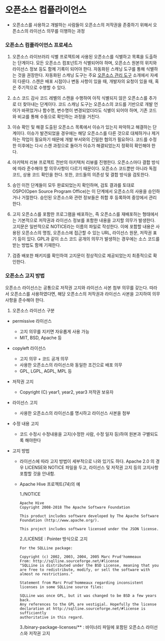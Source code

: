 # 오픈소스 컴플라이언스
- 오픈소스를 사용하고 개발하는 사람들이 오픈소스의 저작권을 존중하기 위해서 오픈소스의 라이선스 의무를 이행하는 과정


### 오픈소스 컴플라이언스 프로세스

1. 오픈소스 라이브러리 식별
프로젝트에 사용된 오픈소스를 식별하고 목록을 도출하는 단계이다. 모든 오픈소스 컴포넌트가 식별되어야 하며, 
오픈소스 원본의 위치와 라이선스 정보 등도 함께 기록이 되어야 한다. 자동화된 스캐닝 도구를 통해 식별하는 것을 권장한다. 
자동화된 스캐닝 도구는 주요 [오픈소스 관리 도구](https://github.com/NIPA-OpenUP/oss-governance-guide/blob/main/oss-governance-guide.md#%EC%A3%BC%EC%9A%94-%EC%98%A4%ED%94%88%EC%86%8C%EC%8A%A4-%EA%B4%80%EB%A6%AC-%EB%8F%84%EA%B5%AC-%EC%86%8C%EA%B0%9C) 소개에서 자세히 다룬다. 스캔은 배포 시점이나 변동 사항이 있을 때, 개발자의 요청이 있을 때, 혹은 주기적으로 수행할 수 있다.

2. 소스 코드 감사
코드 레벨의 스캔을 수행하여 아직 식별되지 않은 오픈소스를 추가로 더 찾아내는 단계이다. 코드 스캐닝 도구는 오픈소스의 코드를 기반으로 개발 언어가 바뀌었거나 함수명, 변수명이 변경되었더라도 식별이 되어야 하며, 기존 코드와 비교를 통해 수동으로 확인하는 과정을 거친다.

3. 이슈 확인 및 해결
도출된 오픈소스 목록에서 이슈가 있는지 파악하고 해결하는 단계이다. 이슈가 발견되었을 경우에는 해당 오픈소스를 다른 것으로 대체하거나 제거하는 작업이 필요하기 때문에 개발 부서와의 긴밀한 협의가 필요하다. 코드를 수정한 이후에는 다시 스캔 과정으로 돌아가 이슈가 해결되었는지 정확히 확인해야 한다.

4. 아키텍처 리뷰
프로젝트 전반의 아키텍처 리뷰를 진행한다. 오픈소스마다 결합 방식에 따라 준수해야 할 의무사항이 다르기 때문이다. 오픈소스 코드뿐만 아니라 독점 코드, 상용 코드 확인을 한다. 또한, 코드들의 의존성 및 결합 방식을 검토한다.

5. 승인
이전 단계들이 모두 완료되었는지 확인하며, 검토 결과를 토대로 OSPO(Open Source Program Office)는 이 단계에서 오픈소스의 사용을 승인하거나 거절한다. 승인된 오픈소스와 관련 정보들은 취합 후 등록하여 중앙에서 관리한다.

6. 고지
오픈소스를 포함한 프로그램을 배포하는, 즉 오픈소스를 재배포하는 형태에서는 기본적으로 저작권과 라이선스 정보를 포함한 내용을 고지할 의무가 발생한다. 고지문은 일반적으로 NOTICE라는 이름의 파일로 작성한다. 이에 포함할 내용은 사용된 오픈소스의 명칭, 오픈소스에 접근할 수 있는 URL, 라이선스 원문, 저작권 표기 등이 있다. GPL과 같이 소스 코드 공개의 의무가 발생하는 경우에는 소스 코드를 받는 방법도 함께 기재한다.

7. 검증
배포한 패키지를 확인하여 고지문이 정상적으로 제공되었는지 최종적으로 확인한다.

### 오픈소스 고지 방법
오픈소스 라이선스는 공통으로 저작권 고지와 라이선스 사본 첨부 의무를 갖는다. 따라서 오픈소스를 사용하였다면, 해당 오픈소스의 저작권과 라이선스 사본을 고지하여 의무사항을 준수해야 한다.

1. 오픈소스 라이선스 구분
- permissive 라이선스
  - 고지 의무를 지키면 자유롭게 사용 가능
  - MIT, BSD, Apache 등
- copyleft 라이선스
  - 고지 의무 + 코드 공개 의무
  - 사용한 오픈소스의 라이선스와 동일한 조건으로 배포 의무
  - GPL, LGPL, AGPL, MPL 등

- 저작권 고지
  - Copyright (C) year1, year2, year3 저작권 보유자

- 라이선스 고지
  - 사용한 오픈소스의 라이선스를 명시하고 라이선스 사본을 첨부

- 수정 내용 고지
  - 코드 수정시 수정내용을 고지(수정한 사람, 수정 일자 등)하여 원본과 구별되도록 해야한다

- 고지 방법
  - 라이선스에 따라 고지 방법이 세부적으로 나와 있기도 하다. Apache 2.0 의 경우 LICENSE와 NOTICE 파일을 두고, 라이선스 및 저작권 고지 등의 고지사항 포함할 것을 안내함.
  - Apache Hive 프로젝트(74)의 예
  
    1./NOTICE
    ```
    Apache Hive
    Copyright 2008-2018 The Apache Software Foundation

    This product includes software developed by The Apache Software
    Foundation (http://www.apache.org/).

    This project includes software licensed under the JSON license.
    ```
    2./LICENSE : Pointer 방식으로 고지
    ```
    For the SQLLine package:

    Copyright (c) 2002, 2003, 2004, 2005 Marc Prud'hommeaux
    From: http://sqlline.sourceforge.net/#license
    "SQLLine is distributed under the BSD License, meaning that you are free to redistribute, modify, or sell the software with almost no restrictions."

    Statement from Marc Prud'hommeaux regarding inconsistent licenses in some SQLLine source files:

    SQLLine was once GPL, but it was changed to be BSD a few years back.
    Any references to the GPL are vestigial. Hopefully the license
    declaration at http://sqlline.sourceforge.net/#license is sufficiently
    authoritative in this regard.
    ```
    3./binary-package-licenses/** : 바이너리 파일에 포함된 오픈소스 라이선스와 저작권 고지
